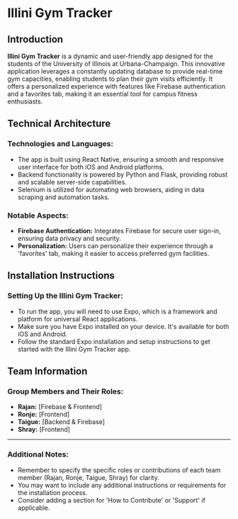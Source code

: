# Illini Gym Tracker

## Introduction
**Illini Gym Tracker** is a dynamic and user-friendly app designed for the students of the University of Illinois at Urbana-Champaign. This innovative application leverages a constantly updating database to provide real-time gym capacities, enabling students to plan their gym visits efficiently. It offers a personalized experience with features like Firebase authentication and a favorites tab, making it an essential tool for campus fitness enthusiasts.

## Technical Architecture
### Technologies and Languages:
- The app is built using React Native, ensuring a smooth and responsive user interface for both iOS and Android platforms.
- Backend functionality is powered by Python and Flask, providing robust and scalable server-side capabilities.
- Selenium is utilized for automating web browsers, aiding in data scraping and automation tasks.

### Notable Aspects:
- **Firebase Authentication:** Integrates Firebase for secure user sign-in, ensuring data privacy and security.
- **Personalization:** Users can personalize their experience through a 'favorites' tab, making it easier to access preferred gym facilities.

## Installation Instructions
### Setting Up the Illini Gym Tracker:
- To run the app, you will need to use Expo, which is a framework and platform for universal React applications.
- Make sure you have Expo installed on your device. It's available for both iOS and Android.
- Follow the standard Expo installation and setup instructions to get started with the Illini Gym Tracker app.

## Team Information
### Group Members and Their Roles:
- **Rajan:** [Firebase & Frontend]
- **Ronje:** [Frontend]
- **Taigue:** [Backend & Firebase]
- **Shray:** [Frontend]

---

### Additional Notes:
- Remember to specify the specific roles or contributions of each team member (Rajan, Ronje, Taigue, Shray) for clarity.
- You may want to include any additional instructions or requirements for the installation process.
- Consider adding a section for 'How to Contribute' or 'Support' if applicable.
